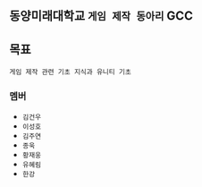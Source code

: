 ##	**동양미래대학교 `게임 제작 동아리` GCC**

## 목표
`게임 제작 관련 기초 지식과 유니티 기초`


###	멤버
*	`김건우`
*	`이성호`
*	`김주연`
*	`종욱`
*	`황재웅`
*	`유혜림`
*	`한강`

